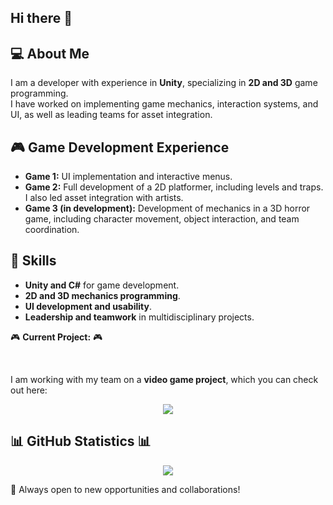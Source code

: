 ## Hi there 👋

## 💻 About Me  
I am a developer with experience in **Unity**, specializing in **2D and 3D** game programming.  
I have worked on implementing game mechanics, interaction systems, and UI, as well as leading teams for asset integration.  

## 🎮 Game Development Experience  
- **Game 1:** UI implementation and interactive menus.  
- **Game 2:** Full development of a 2D platformer, including levels and traps. I also led asset integration with artists.  
- **Game 3 (in development):** Development of mechanics in a 3D horror game, including character movement, object interaction, and team coordination.  

## 🚀 Skills  
- **Unity and C#** for game development.  
- **2D and 3D mechanics programming**.  
- **UI development and usability**.  
- **Leadership and teamwork** in multidisciplinary projects.  

🎮 **Current Project:**  🎮

<br>

I am working with my team on a **video game project**, which you can check out here:  

<div align="center">
  
<a href="https://ezcles.itch.io/ecos-andinos"> <img src="https://img.shields.io/badge/Itch.io-FA5C5C?style=for-the-badge&logo=itch.io&logoColor=white"> </a>
  
</div>

## 📊 GitHub Statistics 📊  

<div align="center">

  <img src="https://github-readme-stats.vercel.app/api?username=Baruj-Ramirez&show_icons=true&theme=catppuccin_latte">
  <br>
</div>

📩 Always open to new opportunities and collaborations!  


<!--
**Baruj-Ramirez/Baruj-Ramirez** is a ✨ _special_ ✨ repository because its `README.md` (this file) appears on your GitHub profile.

Here are some ideas to get you started:

- 🔭 I’m currently working on ...
- 🌱 I’m currently learning ...
- 👯 I’m looking to collaborate on ...
- 🤔 I’m looking for help with ...
- 💬 Ask me about ...
- 📫 How to reach me: ...
- 😄 Pronouns: ...
- ⚡ Fun fact: ...
-->
